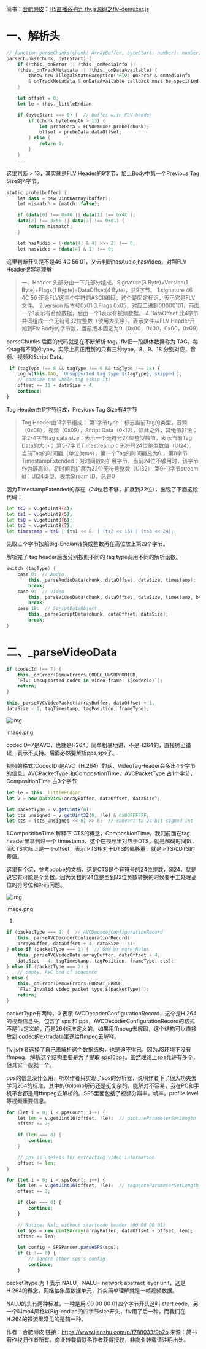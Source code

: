 简书：[合肥懒皮](https://www.jianshu.com/u/50e1d98d51ac)：[H5直播系列九 flv.js源码之flv-demuxer.js](https://www.jianshu.com/p/f788033f9b2b)

# 一、解析头



```rust
// function parseChunks(chunk: ArrayBuffer, byteStart: number): number;
parseChunks(chunk, byteStart) {
    if (!this._onError || !this._onMediaInfo || 
    !this._onTrackMetadata || !this._onDataAvailable) {
        throw new IllegalStateException('Flv: onError & onMediaInfo
        & onTrackMetadata & onDataAvailable callback must be specified');
    }

    let offset = 0;
    let le = this._littleEndian;

    if (byteStart === 0) {  // buffer with FLV header
        if (chunk.byteLength > 13) {
            let probeData = FLVDemuxer.probe(chunk);
            offset = probeData.dataOffset;
        } else {
            return 0;
        }
    }
    ...
```

这里判断 > 13，其实就是FLV Header的9字节，加上Body中第一个Previous Tag Size的4字节。



```kotlin
static probe(buffer) {
    let data = new Uint8Array(buffer);
    let mismatch = {match: false};

    if (data[0] !== 0x46 || data[1] !== 0x4C ||
    data[2] !== 0x56 || data[3] !== 0x01) {
        return mismatch;
    }

    let hasAudio = ((data[4] & 4) >>> 2) !== 0;
    let hasVideo = (data[4] & 1) !== 0;
```

这里判断开头是不是46 4C 56 01，又去判断hasAudio,hasVideo，对照FLV Header很容易理解

> 一、Header
>  头部分由一下几部分组成，Signature(3 Byte)+Version(1 Byte)+Flags(1 Bypte)+DataOffset(4 Byte)，共9字节。
>  1.signature
>  46 4C 56 正是FLV这三个字符的ASCII编码，这个是固定标识，表示它是FLV文件。
>  2.version
>  版本号0x01
>  3.Flags
>  0x05，对应二进制00000101，前面一个1表示有音频数据，后面一个1表示有视频数据。
>  4.DataOffset
>  此4字节共同组成一个无符号32位整数（使用大头序），表示文件从FLV Header开始到Flv Body的字节数，当前版本固定为9（0x00，0x00，0x00，0x09）

parseChunks 后面的代码就是在不断解析 tag，flv把一段媒体数据称为 TAG，每个tag有不同的type，实际上真正用到的只有三种type，8、9、18 分别对应，音频、视频和Script Data。



```jsx
 if (tagType !== 8 && tagType !== 9 && tagType !== 18) {
    Log.w(this.TAG, `Unsupported tag type ${tagType}, skipped`);
    // consume the whole tag (skip it)
    offset += 11 + dataSize + 4;
    continue;
}
```

Tag Header由11字节组成，Previous Tag Size有4字节

> Tag Header由11字节组成：
>  第1字节type：标志当前Tag的类型，音频（0x08），视频（0x09），Script Data（0x12），除此之外，其他值非法；
>  第2-4字节tag data size：表示一个无符号24位整型数值，表示当前Tag Data的大小；
>  第5-7字节Timestreamp：无符号24位整型数值（UI24），当前Tag的时间戳（单位为ms），第一个Tag的时间戳总为0；
>  第8字节TimestampExtended：为时间戳的扩展字节，当前24位不够用时，该字节作为最高位，将时间戳扩展为32位无符号整数（UI32）
>  第9-11字节stream id：UI24类型，表示Stream ID，总是0

因为TimestampExtended的存在（24位若不够，扩展到32位），出现了下面这段代码：



```bash
let ts2 = v.getUint8(4);
let ts1 = v.getUint8(5);
let ts0 = v.getUint8(6);
let ts3 = v.getUint8(7);
let timestamp = ts0 | (ts1 << 8) | (ts2 << 16) | (ts3 << 24);
```

先取三个字节按照Big-Endian转换成整数再在高位放上第四个字节。

解析完了 tag header后面分别按照不同的 tag type调用不同的解析函数。



```kotlin
switch (tagType) {
    case 8:  // Audio
        this._parseAudioData(chunk, dataOffset, dataSize, timestamp);
        break;
    case 9:  // Video
        this._parseVideoData(chunk, dataOffset, dataSize, timestamp, byteStart + offset);
        break;
    case 18:  // ScriptDataObject
        this._parseScriptData(chunk, dataOffset, dataSize);
        break;
}
```

# 二、_parseVideoData



```kotlin
if (codecId !== 7) {
    this._onError(DemuxErrors.CODEC_UNSUPPORTED, 
    `Flv: Unsupported codec in video frame: ${codecId}`);
    return;
}

this._parseAVCVideoPacket(arrayBuffer, dataOffset + 1, 
dataSize - 1, tagTimestamp, tagPosition, frameType);
```

![img](https:////upload-images.jianshu.io/upload_images/2354823-4615b9ab19c6b69e.png?imageMogr2/auto-orient/strip|imageView2/2/w/1000/format/webp)

image.png



codecID=7是AVC，也就是H264。简单粗暴地讲，不是H264的，直接抛出错误，表示不支持。后面必然要解析pps,sps了。

视频的格式(CodecID)是AVC（H.264）的话，VideoTagHeader会多出4个字节的信息，AVCPacketType 和CompositionTime。AVCPacketType 占1个字节，CompositionTime 占3个字节



```jsx
let le = this._littleEndian;
let v = new DataView(arrayBuffer, dataOffset, dataSize);

let packetType = v.getUint8(0);
let cts_unsigned = v.getUint32(0, !le) & 0x00FFFFFF;
let cts = (cts_unsigned << 8) >> 8;  // convert to 24-bit signed int
```

1.CompositionTime
 解释下 CTS的概念，CompositionTime，我们前面在tag header里拿到过一个 timestamp，这个在视频里对应于DTS，就是解码时间戳，而CTS实际上是一个offset，表示 PTS相对于DTS的偏移量，就是 PTS和DTS的差值。

这里有个坑，参考adobe的文档，这是CTS是个有符号的24位整数，SI24，就是说它有可能是个负数。因为负数的24位整型到32位负数转换的时候要手工处理高位的符号位和补码问题。



![img](https:////upload-images.jianshu.io/upload_images/2354823-ef4866ada5f4e85e.png?imageMogr2/auto-orient/strip|imageView2/2/w/436/format/webp)

image.png

1. 



```kotlin
if (packetType === 0) {  // AVCDecoderConfigurationRecord
    this._parseAVCDecoderConfigurationRecord(
    arrayBuffer, dataOffset + 4, dataSize - 4);
} else if (packetType === 1) {  // One or more Nalus
    this._parseAVCVideoData(arrayBuffer, dataOffset + 4,
    dataSize - 4, tagTimestamp, tagPosition, frameType, cts);
} else if (packetType === 2) {
    // empty, AVC end of sequence
} else {
    this._onError(DemuxErrors.FORMAT_ERROR,
    `Flv: Invalid video packet type ${packetType}`);
    return;
}
```

packetType有两种，0 表示 AVCDecoderConfigurationRecord，这个是H.264的视频信息头，包含了 sps 和 pps，AVCDecoderConfigurationRecord的格式不是flv定义的，而是264标准定义的，如果用ffmpeg去解码，这个结构可以直接放到 codec的extradata里送给ffmpeg去解释。

flv.js作者选择了自己来解析这个数据结构，也是迫不得已，因为JS环境下没有ffmpeg，解析这个结构主要是为了提取 sps和pps。虽然理论上sps允许有多个，但其实一般就一个。

pps的信息没什么用，所以作者只实现了sps的分析器，说明作者下了很大功夫去学习264的标准，其中的Golomb解码还是挺复杂的，能解对不容易，我在PC和手机平台都是用ffmpeg去解析的。SPS里面包括了视频分辨率，帧率，profile level等视频重要信息。



```go
for (let i = 0; i < ppsCount; i++) {
    let len = v.getUint16(offset, !le);  // pictureParameterSetLength
    offset += 2;

    if (len === 0) {
        continue;
    }

    // pps is useless for extracting video information
    offset += len;
}
```



```jsx
for (let i = 0; i < spsCount; i++) {
    let len = v.getUint16(offset, !le);  // sequenceParameterSetLength
    offset += 2;

    if (len === 0) {
        continue;
    }

    // Notice: Nalu without startcode header (00 00 00 01)
    let sps = new Uint8Array(arrayBuffer, dataOffset + offset, len);
    offset += len;

    let config = SPSParser.parseSPS(sps);
    if (i !== 0) {
        // ignore other sps's config
        continue;
    }
```

packetTtype 为 1 表示 NALU，NALU= network abstract layer unit，这是H.264的概念，网络抽象层数据单元，其实简单理解就是一帧视频数据。

NALU的头有两种标准，一种是用 00 00 00 01四个字节开头这叫 start code，另一个叫mp4风格以Big-endian的四字节size开头，flv用了后一种，而我们在H.264的裸流里常见的是前一种。



作者：合肥懒皮
链接：https://www.jianshu.com/p/f788033f9b2b
来源：简书
著作权归作者所有。商业转载请联系作者获得授权，非商业转载请注明出处。